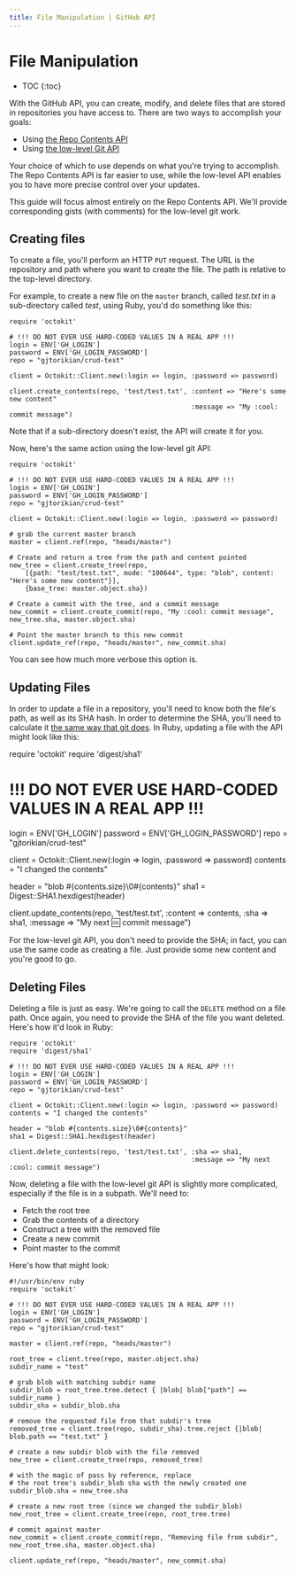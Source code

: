 ```yaml
---
title: File Manipulation | GitHub API
---
```


# File Manipulation

* TOC
{:toc}

With the GitHub API, you can create, modify, and delete files that are stored
in repositories you have access to. There are two ways to accomplish your goals:

* Using [the Repo Contents API](/v3/repos/contents/)
* Using [the low-level Git API](/v3/git/)

Your choice of which to use depends on what you're trying to accomplish.
The Repo Contents API is far easier to use, while the low-level API enables you to
have more precise control over your updates. 

This guide will focus almost entirely on the Repo Contents API. We'll provide corresponding
gists (with comments) for the low-level git work.

## Creating files

To create a file, you'll perform an HTTP `PUT` request. The URL is the repository
and path where you want to create the file. The path is relative to the top-level
directory.

For example, to create a new file on the `master` branch, called _test.txt_ in 
a sub-directory called _test_, using Ruby, you'd do something like this:

    require 'octokit'

    # !!! DO NOT EVER USE HARD-CODED VALUES IN A REAL APP !!!
    login = ENV['GH_LOGIN']
    password = ENV['GH_LOGIN_PASSWORD']
    repo = "gjtorikian/crud-test"

    client = Octokit::Client.new(:login => login, :password => password)

    client.create_contents(repo, 'test/test.txt', :content => "Here's some new content"
                                                  :message => "My :cool: commit message")

Note that if a sub-directory doesn't exist, the API will create it for you.

Now, here's the same action using the low-level git API:

    require 'octokit'
     
    # !!! DO NOT EVER USE HARD-CODED VALUES IN A REAL APP !!!
    login = ENV['GH_LOGIN']
    password = ENV['GH_LOGIN_PASSWORD']
    repo = "gjtorikian/crud-test"
     
    client = Octokit::Client.new(:login => login, :password => password)
     
    # grab the current master branch
    master = client.ref(repo, "heads/master")
     
    # Create and return a tree from the path and content pointed
    new_tree = client.create_tree(repo,
        [{path: "test/test.txt", mode: "100644", type: "blob", content: "Here's some new content"}],
        {base_tree: master.object.sha})
     
    # Create a commit with the tree, and a commit message
    new_commit = client.create_commit(repo, "My :cool: commit message", new_tree.sha, master.object.sha)
     
    # Point the master branch to this new commit
    client.update_ref(repo, "heads/master", new_commit.sha)

You can see how much more verbose this option is.

## Updating Files

In order to update a file in a repository, you'll need to know both the file's 
path, as well as its SHA hash. In order to determine the SHA, you'll need to calculate
it [the same way that git does][git-sha-calc]. In Ruby, updating a file with the
API might look like this:

require 'octokit'
require 'digest/sha1'

# !!! DO NOT EVER USE HARD-CODED VALUES IN A REAL APP !!!
login = ENV['GH_LOGIN']
password = ENV['GH_LOGIN_PASSWORD']
repo = "gjtorikian/crud-test"

client = Octokit::Client.new(:login => login, :password => password)
contents = "I changed the contents"

header = "blob #{contents.size}\0#{contents}"
sha1 = Digest::SHA1.hexdigest(header)

client.update_contents(repo, 'test/test.txt', :content => contents,
                                              :sha => sha1,
                                              :message => "My next :cool: commit message")


For the low-level git API, you don't need to provide the SHA; in fact, you can use
the same code as creating a file. Just provide some new content and you're good to go.

## Deleting Files

Deleting a file is just as easy. We're going to call the `DELETE` method on a file
path. Once again, you need to provide the SHA of the file you want deleted. Here's how it'd 
look in Ruby:

    require 'octokit'
    require 'digest/sha1'

    # !!! DO NOT EVER USE HARD-CODED VALUES IN A REAL APP !!!
    login = ENV['GH_LOGIN']
    password = ENV['GH_LOGIN_PASSWORD']
    repo = "gjtorikian/crud-test"

    client = Octokit::Client.new(:login => login, :password => password)
    contents = "I changed the contents"

    header = "blob #{contents.size}\0#{contents}"
    sha1 = Digest::SHA1.hexdigest(header)

    client.delete_contents(repo, 'test/test.txt', :sha => sha1,
                                                  :message => "My next :cool: commit message")

Now, deleting a file with the low-level git API is slightly more complicated, especially
if the file is in a subpath. We'll need to:

* Fetch the root tree
* Grab the contents of a directory
* Construct a tree with the removed file
* Create a new commit
* Point master to the commit

Here's how that might look:

    #!/usr/bin/env ruby
    require 'octokit'
     
    # !!! DO NOT EVER USE HARD-CODED VALUES IN A REAL APP !!!
    login = ENV['GH_LOGIN']
    password = ENV['GH_LOGIN_PASSWORD']
    repo = "gjtorikian/crud-test"
     
    master = client.ref(repo, "heads/master")
     
    root_tree = client.tree(repo, master.object.sha)
    subdir_name = "test"
     
    # grab blob with matching subdir name
    subdir_blob = root_tree.tree.detect { |blob| blob["path"] == subdir_name }
    subdir_sha = subdir_blob.sha
     
    # remove the requested file from that subdir's tree
    removed_tree = client.tree(repo, subdir_sha).tree.reject {|blob| blob.path == "test.txt" }
     
    # create a new subdir blob with the file removed
    new_tree = client.create_tree(repo, removed_tree)
     
    # with the magic of pass by reference, replace
    # the root tree's subdir_blob sha with the newly created one
    subdir_blob.sha = new_tree.sha
     
    # create a new root tree (since we changed the subdir_blob)
    new_root_tree = client.create_tree(repo, root_tree.tree)
     
    # commit against master
    new_commit = client.create_commit(repo, "Removing file from subdir", new_root_tree.sha, master.object.sha)
     
    client.update_ref(repo, "heads/master", new_commit.sha)

[git-sha-calc]: http://stackoverflow.com/questions/552659/assigning-git-sha1s-without-git/552725#552725